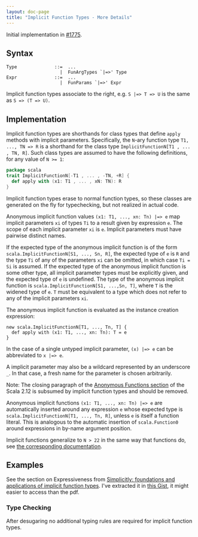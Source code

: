 ```yaml
---
layout: doc-page
title: "Implicit Function Types - More Details"
---
```


Initial implementation in [#1775](https://github.com/lampepfl/dotty/pull/1775).

## Syntax

    Type              ::=  ...
                        |  FunArgTypes `|=>' Type
    Expr              ::=  ...
                        |  FunParams `|=>' Expr

Implicit function types associate to the right, e.g.
`S |=> T => U` is the same as `S => (T => U)`.

## Implementation

Implicit function types are shorthands for class types that define `apply`
methods with implicit parameters. Specifically, the `N`-ary function type
`T1, ..., TN => R` is a shorthand for the class type
`ImplicitFunctionN[T1 , ... , TN, R]`. Such class types are assumed to have
the following definitions, for any value of `N >= 1`:
```scala
package scala
trait ImplicitFunctionN[-T1 , ... , -TN, +R] {
  def apply with (x1: T1 , ... , xN: TN): R
}
```
Implicit function types erase to normal function types, so these classes are
generated on the fly for typechecking, but not realized in actual code.

Anonymous implicit function values `(x1: T1, ..., xn: Tn) |=> e` map
implicit parameters `xi` of types `Ti` to a result given by expression `e`.
The scope of each implicit parameter `xi` is `e`. Implicit parameters must
have pairwise distinct names.

If the expected type of the anonymous implicit function is of the form
`scala.ImplicitFunctionN[S1, ..., Sn, R]`, the expected type of `e` is `R` and
the type `Ti` of any of the parameters `xi` can be omitted, in which case `Ti
= Si` is assumed. If the expected type of the anonymous implicit function is
some other type, all implicit parameter types must be explicitly given, and
the expected type of `e` is undefined. The type of the anonymous implicit
function is `scala.ImplicitFunctionN[S1, ...,Sn, T]`, where `T` is the widened
type of `e`. `T` must be equivalent to a type which does not refer to any of
the implicit parameters `xi`.

The anonymous implicit function is evaluated as the instance creation
expression:

    new scala.ImplicitFunctionN[T1, ..., Tn, T] {
      def apply with (x1: T1, ..., xn: Tn): T = e
    }

In the case of a single untyped implicit parameter, `(x) |=> e` can be
abbreviated to `x |=> e`.

A implicit parameter may also be a wildcard represented by an underscore `_`. In
that case, a fresh name for the parameter is chosen arbitrarily.

Note: The closing paragraph of the
[Anonymous Functions section](https://www.scala-lang.org/files/archive/spec/2.12/06-expressions.html#anonymous-functions)
of the Scala 2.12 is subsumed by implicit function types and should
be removed.

Anonymous implicit functions `(x1: T1, ..., xn: Tn) |=> e` are
automatically inserted around any expression `e` whose expected type is
`scala.ImplicitFunctionN[T1, ..., Tn, R]`, unless `e` is
itself a function literal. This is analogous to the automatic
insertion of `scala.Function0` around expressions in by-name argument position.

Implicit functions generalize to `N > 22` in the same way that functions do,
see [the corresponding
documentation](https://dotty.epfl.ch/docs/reference/dropped-features/limit22.html).

## Examples

See the section on Expressiveness from [Simplicitly: foundations and
applications of implicit function
types](https://dl.acm.org/citation.cfm?id=3158130). I've extracted it in
[this Gist](https://gist.github.com/OlivierBlanvillain/234d3927fe9e9c6fba074b53a7bd9592),
it might easier to access than the pdf.

### Type Checking

After desugaring no additional typing rules are required for implicit function
types.
